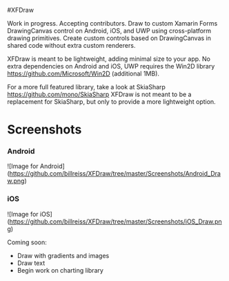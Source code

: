 #XFDraw

Work in progress. Accepting contributors. Draw to custom Xamarin Forms DrawingCanvas control on Android, iOS, and UWP using cross-platform drawing primitives. Create custom controls based on DrawingCanvas in shared code without extra custom renderers.

XFDraw is meant to be lightweight, adding minimal size to your app. No extra dependencies on Android and iOS, UWP requires the Win2D library https://github.com/Microsoft/Win2D (additional 1MB).

For a more full featured library, take a look at SkiaSharp https://github.com/mono/SkiaSharp XFDraw is not meant to be a replacement for SkiaSharp, but only to provide a more lightweight option.

# Screenshots

### Android

![Image for Android]
(https://github.com/billreiss/XFDraw/tree/master/Screenshots/Android_Draw.png)

### iOS

![Image for iOS]
(https://github.com/billreiss/XFDraw/tree/master/Screenshots/iOS_Draw.png)

Coming soon:
- Draw with gradients and images
- Draw text
- Begin work on charting library
